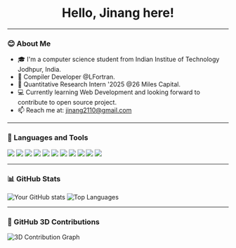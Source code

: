 <!-- Banner -->
<h1 align="center">Hello, Jinang here!</h1>

---

### 😊 About Me
- 🎓 I'm a computer science student from Indian Institue of Technology Jodhpur, India.
- 🏢 Compiler Developer @LFortran.
- 🏢 Quantitative Research Intern '2025 @26 Miles Capital.
- 💻 Currently learning Web Development and looking forward to contribute to open source project.
- 📫 Reach me at: [jinang2110@gmail.com](mailto:jinang2110@gmail.com)

---

### 🚀 Languages and Tools

<p>
  <img src="https://img.shields.io/badge/-Python-black?style=flat&logo=python" />
  <img src="https://img.shields.io/badge/-Django-darkgreen?style=flat&logo=django" />
  <img src="https://img.shields.io/badge/-C++-blue?style=flat&logo=c%2B%2B" />
  <img src="https://img.shields.io/badge/-JavaScript-yellow?style=flat&logo=javascript" />
  <img src="https://img.shields.io/badge/-React-20232A?style=flat&logo=react" />
  <img src="https://img.shields.io/badge/-Express-black?style=flat&logo=express" />
  <img src="https://img.shields.io/badge/-MongoDB-4EA94B?style=flat&logo=mongodb" />
  <img src="https://img.shields.io/badge/-SQL-blue?style=flat&logo=sqlite" />
  <img src="https://img.shields.io/badge/-Fortran-734F96?style=flat&logo=fortran" />
  <img src="https://img.shields.io/badge/-Git-black?style=flat&logo=git" />
  <img src="https://img.shields.io/badge/-VS%20Code-blue?style=flat&logo=visual-studio-code" />
</p>


---

### 📊 GitHub Stats

![Your GitHub stats](https://github-readme-stats.vercel.app/api?username=jinangshah21&show_icons=true&theme=tokyonight)
![Top Languages](https://github-readme-stats.vercel.app/api/top-langs/?username=jinangshah21&layout=compact&theme=tokyonight)

---

### 🧠 GitHub 3D Contributions

![3D Contribution Graph](https://raw.githubusercontent.com/ashutosh00710/github-readme-activity-graph/master/graph.png)
